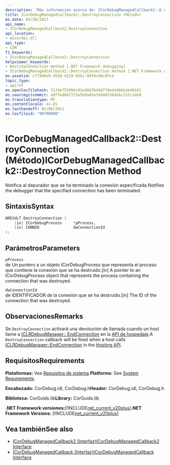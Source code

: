 ```yaml
---
description: 'Más información acerca de: ICorDebugManagedCallback2::D estroyConnection (método)'
title: ICorDebugManagedCallback2::DestroyConnection (Método)
ms.date: 03/30/2017
api_name:
- ICorDebugManagedCallback2.DestroyConnection
api_location:
- mscordbi.dll
api_type:
- COM
f1_keywords:
- ICorDebugManagedCallback2::DestroyConnection
helpviewer_keywords:
- DestroyConnection method [.NET Framework debugging]
- ICorDebugManagedCallback2::DestroyConnection method [.NET Framework debugging]
ms.assetid: cf7940e9-4558-4319-925c-09f6c98c8fcd
topic_type:
- apiref
ms.openlocfilehash: f17def5599dc02ed6b7b49d7f8ed4db02eb40181
ms.sourcegitcommit: ddf7edb67715a5b9a45e3dd44536dabc153c1de0
ms.translationtype: MT
ms.contentlocale: es-ES
ms.lasthandoff: 02/06/2021
ms.locfileid: "99790898"
---
```

# <a name="icordebugmanagedcallback2destroyconnection-method"></a><span data-ttu-id="f2ff7-103">ICorDebugManagedCallback2::DestroyConnection (Método)</span><span class="sxs-lookup"><span data-stu-id="f2ff7-103">ICorDebugManagedCallback2::DestroyConnection Method</span></span>

<span data-ttu-id="f2ff7-104">Notifica al depurador que se ha terminado la conexión especificada.</span><span class="sxs-lookup"><span data-stu-id="f2ff7-104">Notifies the debugger that the specified connection has been terminated.</span></span>  
  
## <a name="syntax"></a><span data-ttu-id="f2ff7-105">Sintaxis</span><span class="sxs-lookup"><span data-stu-id="f2ff7-105">Syntax</span></span>  
  
```cpp  
HRESULT DestroyConnection (  
    [in] ICorDebugProcess     *pProcess,  
    [in] CONNID               dwConnectionId  
);  
```  
  
## <a name="parameters"></a><span data-ttu-id="f2ff7-106">Parámetros</span><span class="sxs-lookup"><span data-stu-id="f2ff7-106">Parameters</span></span>  

 `pProcess`  
 <span data-ttu-id="f2ff7-107">de Un puntero a un objeto ICorDebugProcess que representa el proceso que contiene la conexión que se ha destruido.</span><span class="sxs-lookup"><span data-stu-id="f2ff7-107">[in] A pointer to an ICorDebugProcess object that represents the process containing the connection that was destroyed.</span></span>  
  
 `dwConnectionId`  
 <span data-ttu-id="f2ff7-108">de IDENTIFICADOR de la conexión que se ha destruido.</span><span class="sxs-lookup"><span data-stu-id="f2ff7-108">[in] The ID of the connection that was destroyed.</span></span>  
  
## <a name="remarks"></a><span data-ttu-id="f2ff7-109">Observaciones</span><span class="sxs-lookup"><span data-stu-id="f2ff7-109">Remarks</span></span>  

 <span data-ttu-id="f2ff7-110">Se `DestroyConnection` activará una devolución de llamada cuando un host llame a [ICLRDebugManager:: EndConnection](../hosting/iclrdebugmanager-endconnection-method.md) en la [API de hospedaje](../hosting/index.md).</span><span class="sxs-lookup"><span data-stu-id="f2ff7-110">A `DestroyConnection` callback will be fired when a host calls [ICLRDebugManager::EndConnection](../hosting/iclrdebugmanager-endconnection-method.md) in the [Hosting API](../hosting/index.md).</span></span>  
  
## <a name="requirements"></a><span data-ttu-id="f2ff7-111">Requisitos</span><span class="sxs-lookup"><span data-stu-id="f2ff7-111">Requirements</span></span>  

 <span data-ttu-id="f2ff7-112">**Plataformas:** Vea [Requisitos de sistema](../../get-started/system-requirements.md).</span><span class="sxs-lookup"><span data-stu-id="f2ff7-112">**Platforms:** See [System Requirements](../../get-started/system-requirements.md).</span></span>  
  
 <span data-ttu-id="f2ff7-113">**Encabezado:** CorDebug.idl, CorDebug.h</span><span class="sxs-lookup"><span data-stu-id="f2ff7-113">**Header:** CorDebug.idl, CorDebug.h</span></span>  
  
 <span data-ttu-id="f2ff7-114">**Biblioteca:** CorGuids.lib</span><span class="sxs-lookup"><span data-stu-id="f2ff7-114">**Library:** CorGuids.lib</span></span>  
  
 <span data-ttu-id="f2ff7-115">**.NET Framework versiones:**[!INCLUDE[net_current_v20plus](../../../../includes/net-current-v20plus-md.md)]</span><span class="sxs-lookup"><span data-stu-id="f2ff7-115">**.NET Framework Versions:** [!INCLUDE[net_current_v20plus](../../../../includes/net-current-v20plus-md.md)]</span></span>  
  
## <a name="see-also"></a><span data-ttu-id="f2ff7-116">Vea también</span><span class="sxs-lookup"><span data-stu-id="f2ff7-116">See also</span></span>

- [<span data-ttu-id="f2ff7-117">ICorDebugManagedCallback2 (Interfaz)</span><span class="sxs-lookup"><span data-stu-id="f2ff7-117">ICorDebugManagedCallback2 Interface</span></span>](icordebugmanagedcallback2-interface.md)
- [<span data-ttu-id="f2ff7-118">ICorDebugManagedCallback (Interfaz)</span><span class="sxs-lookup"><span data-stu-id="f2ff7-118">ICorDebugManagedCallback Interface</span></span>](icordebugmanagedcallback-interface.md)
